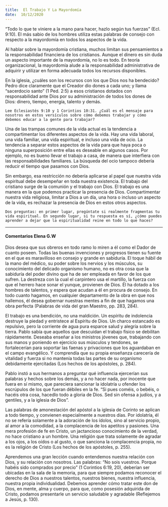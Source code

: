 ```yaml
---
title:  El Trabajo Y La Mayordomía
date:  10/12/2020
---
```


“Todo lo que te viniere a la mano para hacer, hazlo según tus fuerzas” (Ecl. 9:10). El más sabio de los hombres utiliza estas palabras de consejo con respecto a la mayordomía en todos los aspectos de la vida.

Al hablar sobre la mayordomía cristiana, muchos limitan sus pensamientos a la responsabilidad financiera de los cristianos. Aunque el dinero es sin duda un aspecto importante de la mayordomía, no lo es todo. En teoría organizacional, la mayordomía alude a la responsabilidad administrativa de adquirir y utilizar en forma adecuada todos los recursos disponibles.

En la iglesia, ¿cuáles son los recursos con los que Dios nos ha bendecido? Pedro dice claramente que el Creador dio dones a cada uno; y llama “sacerdocio santo” (1 Ped. 2:5) a esos cristianos dotados con responsabilidad ante Dios por su administración de todos los dones de Dios: dinero, tiempo, energía, talento y demás.

`Lee Eclesiastés 9:10 y 1 Corintios 10:31. ¿Cuál es el mensaje para nosotros en estos versículos sobre cómo debemos trabajar y cómo debemos educar a la gente para trabajar?`

Una de las trampas comunes de la vida actual es la tendencia a compartimentar los diferentes aspectos de la vida. Hay una vida laboral, una vida familiar, una vida espiritual, e incluso una vida de ocio. La tendencia a separar estos aspectos de la vida para que haya poca o ninguna superposición entre ellas es deseable en algunos casos. Por ejemplo, no es bueno llevar el trabajo a casa, de manera que interfiera con las responsabilidades familiares. La búsqueda del ocio tampoco debería reducir el tiempo que pasamos con Dios.

Sin embargo, esa restricción no debería aplicarse al papel que nuestra vida espiritual debe desempeñar en toda nuestra existencia. El trabajo del cristiano surge de la comunión y el trabajo con Dios. El trabajo es una manera en la que podemos practicar la presencia de Dios. Compartimentar nuestra vida religiosa, limitar a Dios a un día, una hora o incluso un aspecto de la vida, es rechazar la presencia de Dios en estos otros aspectos.

`Dos preguntas: en primer lugar, pregúntate si realmente fragmentas tu vida espiritual. En segundo lugar, si tu respuesta es sí, ¿cómo puedes aprender a dejar que la espiritualidad reine en todo lo que haces?`

---

#### Comentarios Elena G.W

Dios desea que sus obreros en todo ramo lo miren a él como el Dador de cuanto poseen. Todas las buenas invenciones y progresos tienen su fuente en el que es maravilloso en consejo y grande en sabiduría. El toque hábil de la mano del médico, su poder sobre los nervios y los músculos, su conocimiento del delicado organismo humano, no es otra cosa que la sabiduría del poder divino que ha de ser empleada en favor de los que sufren. La destreza con la cual el carpintero usa el martillo, la fuerza con que el herrero hace sonar el yunque, provienen de Dios. Él ha dotado a los hombres de talentos, y espera que acudan a él en procura de consejo. En todo cuanto hagamos, en cualquier departamento de la obra en que nos hallemos, él desea gobernar nuestras mentes a fin de que hagamos una obra perfecta (Palabras de vida del gran Maestro, pp. 283, 284).

El trabajo es una bendición, no una maldición. Un espíritu de indolencia destruye la piedad y entristece al Espíritu de Dios. Un charco estancado es repulsivo, pero la corriente de agua pura esparce salud y alegría sobre la tierra. Pablo sabía que aquellos que descuidan el trabajo físico se debilitan rápidamente. Deseaba enseñar a los ministros jóvenes que, trabajando con sus manos y poniendo en ejercicio sus músculos y tendones, se fortalecerían para soportar las faenas y privaciones que los aguardaban en el campo evangélico. Y comprendía que su propia enseñanza carecería de vitalidad y fuerza si no mantenía todas las partes de su organismo debidamente ejercitadas (Los hechos de los apóstoles, p. 284).

Pablo instó a sus hermanos a preguntar qué influencia ejercerían sus palabras y hechos sobre los demás, y a no hacer nada, por inocente que fuera en sí mismo, que pareciera sancionar la idolatría u ofender los escrúpulos de los que fueran débiles en la fe. “Si pues coméis, o bebéis, o hacéis otra cosa, hacedlo todo a gloria de Dios. Sed sin ofensa a judíos, y a gentiles, y a la iglesia de Dios”.

Las palabras de amonestación del apóstol a la iglesia de Corinto se aplican a todo tiempo, y convienen especialmente a nuestros días. Por idolatría, él no se refería solamente a la adoración de los ídolos, sino al servicio propio, al amor a la comodidad, a la complacencia de los apetitos y pasiones. Una mera profesión de fe en Cristo, un jactancioso conocimiento de la verdad, no hace cristiano a un hombre. Una religión que trata solamente de agradar a los ojos, a los oídos o al gusto, o que sanciona la complacencia propia, no es la religión de Cristo (Los hechos de los apóstoles, p. 255).

Aprendemos una gran lección cuando entendemos nuestra relación con Dios, y su relación con nosotros. Las palabras: “No sois vuestros. Porque habéis sido comprados por precio” (1 Corintios 6:19, 20), deberían ser ubicadas en la sala de la memoria, para que siempre podamos reconocer el derecho de Dios a nuestros talentos, nuestros bienes, nuestra influencia, nuestra propia individualidad. Debemos aprender cómo tratar este don de Dios, en mente, alma y cuerpo, para que, como posesión adquirida de Cristo, podamos presentarle un servicio saludable y agradable (Reflejemos a Jesús, p. 130).